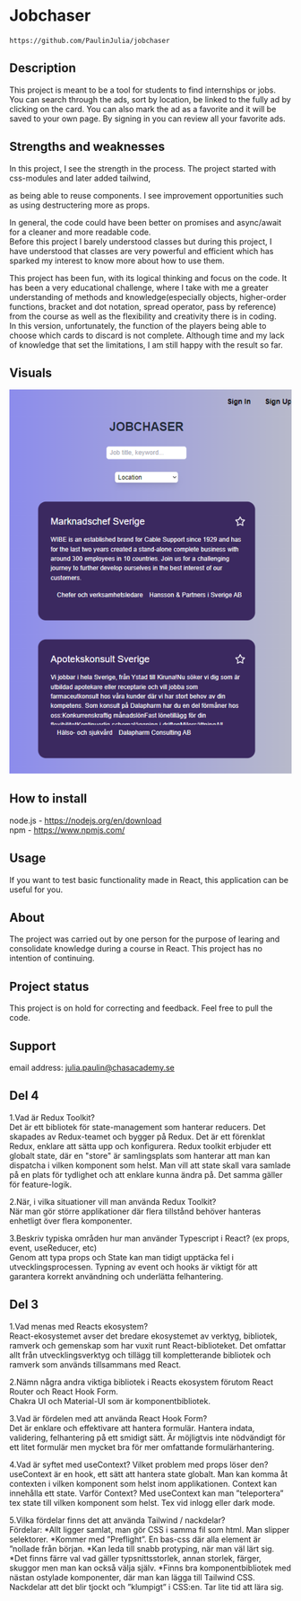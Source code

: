 # Jobchaser

```
https://github.com/PaulinJulia/jobchaser
```

## Description

This project is meant to be a tool for students to find internships or jobs. You can search through the ads, sort by location, be linked to the fully ad by clicking on the card. You can also mark the ad as a favorite and it will be saved to your own page. By signing in you can review all your favorite ads. 


## Strengths and weaknesses

In this project, I see the strength in the process. The project started with css-modules and later added tailwind, 

as being able to reuse components. I see improvement opportunities such as using destructering more as props. 


In general, the code could have been better on promises and async/await for a cleaner and more readable code.  
Before this project I barely understood classes but during this project, I have understood that classes are very powerful and efficient which has sparked my interest to know more about how to use them.

This project has been fun, with its logical thinking and focus on the code. It has been a very educational challenge, where I take with me a greater understanding of methods and knowledge(especially objects, higher-order functions, bracket and dot notation, spread operator, pass by reference) from the course as well as the flexibility and creativity there is in coding.  
In this version, unfortunately, the function of the players being able to choose which cards to discard is not complete. Although time and my lack of knowledge that set the limitations, I am still happy with the result so far.

## Visuals

![Home page](/jobchaser.png)

## How to install

node.js - https://nodejs.org/en/download  
npm - https://www.npmjs.com/

## Usage

If you want to test basic functionality made in React, this application can be useful for you.  

## About

The project was carried out by one person for the purpose of learing and consolidate knowledge during a course in React. This project has no intention of continuing.

## Project status

This project is on hold for correcting and feedback. Feel free to pull the code.

## Support

email address: julia.paulin@chasacademy.se



## Del 4

1.Vad är Redux Toolkit?  
Det är ett bibliotek för state-management som hanterar reducers. Det skapades av Redux-teamet och bygger på Redux. Det är ett förenklat Redux, enklare att sätta upp och konfigurera. Redux toolkit erbjuder ett globalt state, där en "store" är samlingsplats som hanterar att man kan dispatcha i vilken komponent som helst. Man vill att state skall vara samlade på en plats för tydlighet och att enklare kunna ändra på. Det samma gäller för feature-logik.

2.När, i vilka situationer vill man använda Redux Toolkit?  
När man gör större applikationer där flera tillstånd behöver hanteras enhetligt över flera komponenter.

3.Beskriv typiska områden hur man använder Typescript i React? (ex props, event, useReducer, etc)  
Genom att typa props och State kan man tidigt upptäcka fel i utvecklingsprocessen. Typning av event och hooks är viktigt för att garantera korrekt användning och underlätta felhantering.

## Del 3

1.Vad menas med Reacts ekosystem?  
React-ekosystemet avser det bredare ekosystemet av verktyg, bibliotek, ramverk och gemenskap som har vuxit runt React-biblioteket. Det omfattar allt från utvecklingsverktyg och tillägg till kompletterande bibliotek och ramverk som används tillsammans med React.

2.Nämn några andra viktiga bibliotek i Reacts ekosystem förutom React Router och React Hook Form.  
Chakra UI och Material-UI som är komponentbibliotek.

3.Vad är fördelen med att använda React Hook Form?  
Det är enklare och effektivare att hantera formulär. Hantera indata, validering, felhantering på ett smidigt sätt. Är möjligtvis inte nödvändigt för ett litet formulär men mycket bra för mer omfattande formulärhantering.

4.Vad är syftet med useContext? Vilket problem med props löser den?  
useContext är en hook, ett sätt att hantera state globalt. Man kan komma åt contexten i vilken komponent som helst inom applikationen. Context kan innehålla ett state.
Varför Context?
Med useContext kan man ”teleportera” tex state till vilken komponent som helst.
Tex vid inlogg eller dark mode.

5.Vilka fördelar finns det att använda Tailwind / nackdelar?  
Fördelar:
*Allt ligger samlat, man gör CSS i samma fil som html. Man slipper selektorer.
*Kommer med ”Preflight”. En bas-css där alla element är ”nollade från början.
*Kan leda till snabb protyping, när man väl lärt sig.
*Det finns färre val vad gäller typsnittsstorlek, annan storlek, färger, skuggor men man kan också välja själv.
\*Finns bra komponentbibliotek med nästan ostylade komponenter, där man kan lägga till Tailwind CSS.  
Nackdelar att det blir tjockt och ”klumpigt” i CSS:en. Tar lite tid att lära sig.

